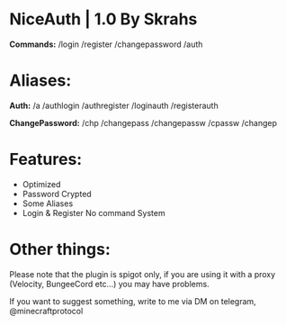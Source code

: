 # NiceAuth | 1.0 By Skrahs

**Commands:**
/login
/register
/changepassword
/auth

# Aliases:

**Auth:**
/a
/authlogin
/authregister
/loginauth
/registerauth

**ChangePassword:**
/chp
/changepass
/changepassw
/cpassw
/changep

# Features:

- Optimized
- Password Crypted
- Some Aliases
- Login & Register No command System

# Other things:

Please note that the plugin is spigot only, if you are using it with a proxy (Velocity, BungeeCord etc...) you may have problems.

If you want to suggest something, write to me via DM on telegram, @minecraftprotocol
